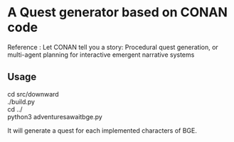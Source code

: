 # A Quest generator based on CONAN code
Reference : Let CONAN tell you a story: Procedural quest generation, or multi-agent planning for interactive emergent narrative systems

## Usage
cd src/downward   
./build.py   
cd ../   
python3 adventuresawaitbge.py

It will generate a quest for each implemented characters of BGE.
